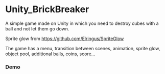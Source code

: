 # Unity_BrickBreaker
A simple game made on Unity in which you need to destroy cubes with a ball and not let them go down.

Sprite glow from https://github.com/Elringus/SpriteGlow


The game has a menu, transition between scenes, animation, sprite glow, object pool, additional balls, coins, score...


### Demo
